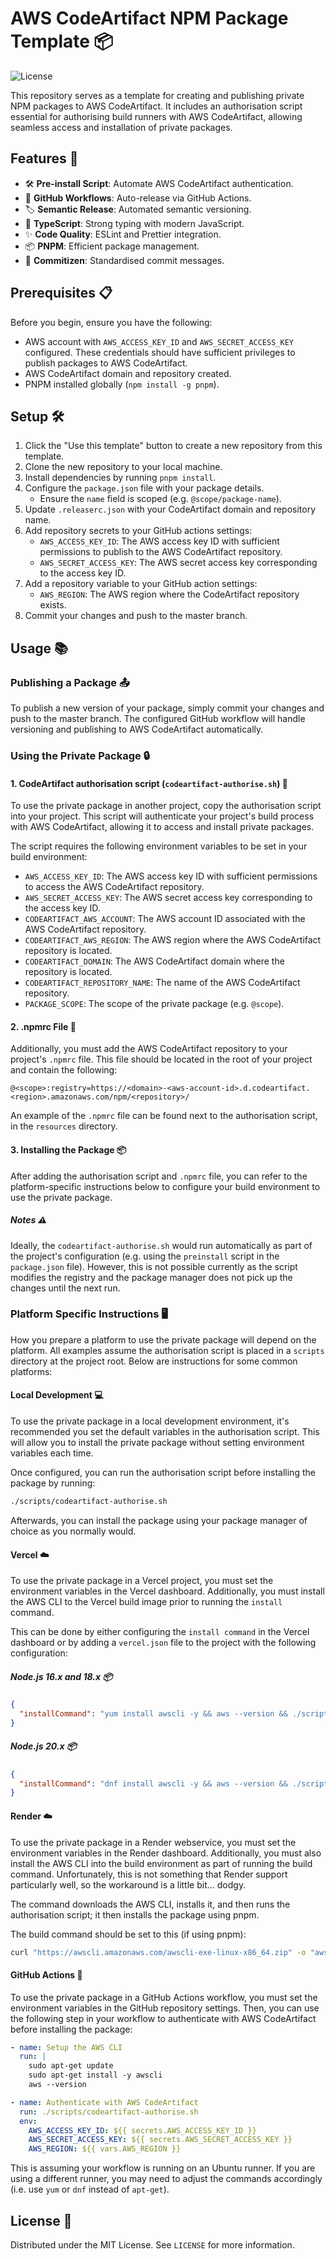 # AWS CodeArtifact NPM Package Template 📦

![License](https://img.shields.io/badge/license-MIT-green)

This repository serves as a template for creating and publishing private NPM packages to AWS CodeArtifact. It includes an
authorisation script essential for authorising build runners with AWS CodeArtifact, allowing seamless access and 
installation of private packages.

## Features 🌟

- 🛠 ️**Pre-install Script**: Automate AWS CodeArtifact authentication.
- 🔄 **GitHub Workflows**: Auto-release via GitHub Actions.
- 🏷️ **Semantic Release**: Automated semantic versioning.
- 📜 **TypeScript**: Strong typing with modern JavaScript.
- ✨ **Code Quality**: ESLint and Prettier integration.
- 📦 **PNPM**: Efficient package management.
- 📝 **Commitizen**: Standardised commit messages.

## Prerequisites 📋

Before you begin, ensure you have the following:
- AWS account with `AWS_ACCESS_KEY_ID` and `AWS_SECRET_ACCESS_KEY` configured. These credentials should have sufficient 
privileges to publish packages to AWS CodeArtifact.
- AWS CodeArtifact domain and repository created.
- PNPM installed globally (`npm install -g pnpm`).

## Setup 🛠️

1. Click the "Use this template" button to create a new repository from this template.
2. Clone the new repository to your local machine.
3. Install dependencies by running `pnpm install`.
4. Configure the `package.json` file with your package details.
   - Ensure the `name` field is scoped (e.g. `@scope/package-name`).
5. Update `.releaserc.json` with your CodeArtifact domain and repository name.
6. Add repository secrets to your GitHub actions settings:
   - `AWS_ACCESS_KEY_ID`: The AWS access key ID with sufficient permissions to publish to the AWS CodeArtifact repository.
   - `AWS_SECRET_ACCESS_KEY`: The AWS secret access key corresponding to the access key ID.
7. Add a repository variable to your GitHub action settings:
   - `AWS_REGION`: The AWS region where the CodeArtifact repository exists.
7. Commit your changes and push to the master branch.

## Usage 📚

### Publishing a Package 📤

To publish a new version of your package, simply commit your changes and push to the master branch. The configured GitHub 
workflow will handle versioning and publishing to AWS CodeArtifact automatically.

### Using the Private Package 🔒

#### 1. CodeArtifact authorisation script (`codeartifact-authorise.sh`) 📄
To use the private package in another project, copy the authorisation script into your project. This script will 
authenticate your project's build process with AWS CodeArtifact, allowing it to access and install private packages.

The script requires the following environment variables to be set in your build environment:
- `AWS_ACCESS_KEY_ID`: The AWS access key ID with sufficient permissions to access the AWS CodeArtifact repository.
- `AWS_SECRET_ACCESS_KEY`: The AWS secret access key corresponding to the access key ID.
- `CODEARTIFACT_AWS_ACCOUNT`: The AWS account ID associated with the AWS CodeArtifact repository.
- `CODEARTIFACT_AWS_REGION`: The AWS region where the AWS CodeArtifact repository is located.
- `CODEARTIFACT_DOMAIN`: The AWS CodeArtifact domain where the repository is located.
- `CODEARTIFACT_REPOSITORY_NAME`: The name of the AWS CodeArtifact repository.
- `PACKAGE_SCOPE`: The scope of the private package (e.g. `@scope`).

#### 2. .npmrc File 📑
Additionally, you must add the AWS CodeArtifact repository to your project's `.npmrc` file. This file should be located 
in the root of your project and contain the following:

```
@<scope>:registry=https://<domain>-<aws-account-id>.d.codeartifact.<region>.amazonaws.com/npm/<repository>/
```

An example of the `.npmrc` file can be found next to the authorisation script, in the `resources` directory.

#### 3. Installing the Package 📦
After adding the authorisation script and `.npmrc` file, you can refer to the platform-specific instructions below to
configure your build environment to use the private package.

##### Notes ⚠️
Ideally, the `codeartifact-authorise.sh` would run automatically as part of the project's configuration (e.g. using the
`preinstall` script in the `package.json` file). However, this is not possible currently as the script modifies the
registry and the package manager does not pick up the changes until the next run.

### Platform Specific Instructions 🖥️
How you prepare a platform to use the private package will depend on the platform. All examples assume the authorisation
script is placed in a `scripts` directory at the project root. Below are instructions for some common platforms:

#### Local Development 💻
To use the private package in a local development environment, it's recommended you set the default variables in the
authorisation script. This will allow you to install the private package without setting environment variables each time.

Once configured, you can run the authorisation script before installing the package by running:
```bash
./scripts/codeartifact-authorise.sh
```

Afterwards, you can install the package using your package manager of choice as you normally would.

#### Vercel ☁️
To use the private package in a Vercel project, you must set the environment variables in the Vercel dashboard.
Additionally, you must install the AWS CLI to the Vercel build image prior to running the `install` command.

This can be done by either configuring the `install command` in the Vercel dashboard or by adding a `vercel.json` file to 
the project with the following configuration:

##### Node.js 16.x and 18.x 📦
```json
{
  "installCommand": "yum install awscli -y && aws --version && ./scripts/codeartifact-authorise.sh && npm install"
}
```

##### Node.js 20.x 📦
```json
{
  "installCommand": "dnf install awscli -y && aws --version && ./scripts/codeartifact-authorise.sh && npm install"
}
```

#### Render ☁️
To use the private package in a Render webservice, you must set the environment variables in the Render dashboard.
Additionally, you must also install the AWS CLI into the build environment as part of running the build command. Unfortunately,
this is not something that Render support particularly well, so the workaround is a little bit... dodgy.

The command downloads the AWS CLI, installs it, and then runs the authorisation script; it then installs the package using pnpm.

The build command should be set to this (if using pnpm):
```bash
curl "https://awscli.amazonaws.com/awscli-exe-linux-x86_64.zip" -o "awscliv2.zip" && unzip awscliv2.zip && ./aws/install -i ~/aws-cli -b ~/bin && export PATH=$PATH:~/bin && aws --version && ./scripts/codeartifact-authorise.sh && pnpm install --frozen-lockfile; pnpm run build
```

#### GitHub Actions 🚀
To use the private package in a GitHub Actions workflow, you must set the environment variables in the GitHub repository settings.
Then, you can use the following step in your workflow to authenticate with AWS CodeArtifact before installing the package:

```yaml
- name: Setup the AWS CLI
  run: |
    sudo apt-get update
    sudo apt-get install -y awscli
    aws --version

- name: Authenticate with AWS CodeArtifact
  run: ./scripts/codeartifact-authorise.sh
  env:
    AWS_ACCESS_KEY_ID: ${{ secrets.AWS_ACCESS_KEY_ID }}
    AWS_SECRET_ACCESS_KEY: ${{ secrets.AWS_SECRET_ACCESS_KEY }}
    AWS_REGION: ${{ vars.AWS_REGION }}
```

This is assuming your workflow is running on an Ubuntu runner. If you are using a different runner, you may need to adjust the
commands accordingly (i.e. use `yum` or `dnf` instead of `apt-get`).

## License 📄

Distributed under the MIT License. See `LICENSE` for more information.
